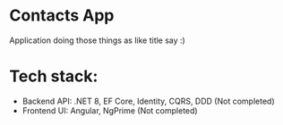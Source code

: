 # Contacts App
Application doing those things as like title say :)

# Tech stack:
- Backend API: .NET 8, EF Core, Identity, CQRS, DDD (Not completed)
- Frontend UI: Angular, NgPrime (Not completed)
